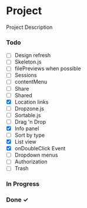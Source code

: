 # Project

Project Description

### Todo

- [ ] Design refresh  
- [ ] Skeleton.js  
- [ ] filePreviews when possible  
- [ ] Sessions  
- [ ] contentMenu  
- [ ] Share  
- [ ] Shared  
- [x] Location links  
- [ ] Dropzone.js  
- [ ] Sortable.js  
- [ ] Drag 'n Drop  
- [x] Info panel  
- [ ] Sort by type  
- [x] List view  
- [x] onDoubleClick Event  
- [ ] Dropdown menus  
- [ ] Authorization  
- [ ] Trash  

### In Progress


### Done ✓


